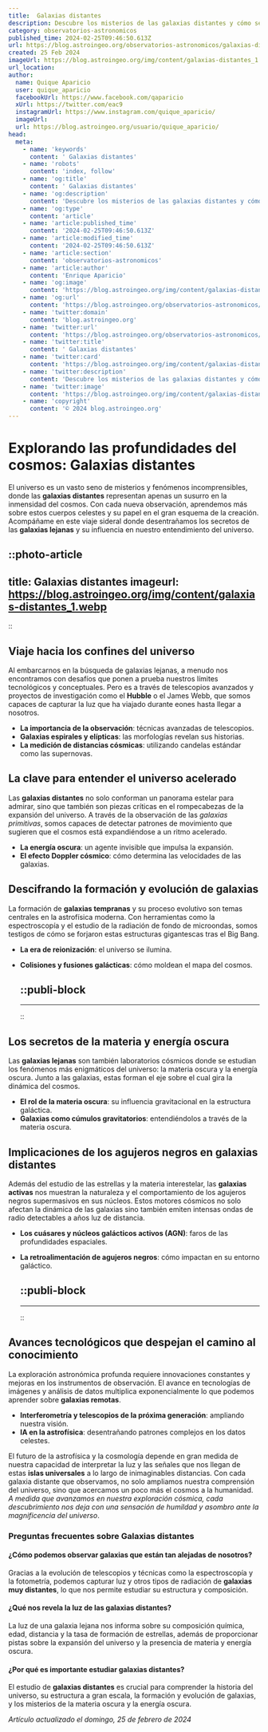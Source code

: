 ```yaml
---
title:  Galaxias distantes
description: Descubre los misterios de las galaxias distantes y cómo se relacionan con nuestro universo. Explora el cosmos y su grandeza infinita.
category: observatorios-astronomicos
published_time: 2024-02-25T09:46:50.613Z
url: https://blog.astroingeo.org/observatorios-astronomicos/galaxias-distantes
created: 25 Feb 2024
imageUrl: https://blog.astroingeo.org/img/content/galaxias-distantes_1.webp
url_location:
author:
  name: Quique Aparicio
  user: quique_aparicio
  facebookUrl: https://www.facebook.com/qaparicio
  xUrl: https://twitter.com/eac9
  instagramUrl: https://www.instagram.com/quique_aparicio/
  imageUrl: 
  url: https://blog.astroingeo.org/usuario/quique_aparicio/
head:
  meta:
    - name: 'keywords'
      content: ' Galaxias distantes'
    - name: 'robots'
      content: 'index, follow'
    - name: 'og:title'
      content: ' Galaxias distantes'
    - name: 'og:description'
      content: 'Descubre los misterios de las galaxias distantes y cómo se relacionan con nuestro universo. Explora el cosmos y su grandeza infinita.'
    - name: 'og:type'
      content: 'article'
    - name: 'article:published_time'
      content: '2024-02-25T09:46:50.613Z'
    - name: 'article:modified_time'
      content: '2024-02-25T09:46:50.613Z'
    - name: 'article:section'
      content: 'observatorios-astronomicos'
    - name: 'article:author'
      content: 'Enrique Aparicio'
    - name: 'og:image'
      content: 'https://blog.astroingeo.org/img/content/galaxias-distantes_1.webp'
    - name: 'og:url'
      content: 'https://blog.astroingeo.org/observatorios-astronomicos/galaxias-distantes'
    - name: 'twitter:domain'
      content: 'blog.astroingeo.org'
    - name: 'twitter:url'
      content: 'https://blog.astroingeo.org/observatorios-astronomicos/galaxias-distantes'
    - name: 'twitter:title'
      content: ' Galaxias distantes'
    - name: 'twitter:card'
      content: 'https://blog.astroingeo.org/img/content/galaxias-distantes_1.webp'
    - name: 'twitter:description'
      content: 'Descubre los misterios de las galaxias distantes y cómo se relacionan con nuestro universo. Explora el cosmos y su grandeza infinita.'
    - name: 'twitter:image'
      content: 'https://blog.astroingeo.org/img/content/galaxias-distantes_1.webp'
    - name: 'copyright'
      content: '© 2024 blog.astroingeo.org'
---
```

# Explorando las profundidades del cosmos: Galaxias distantes

El universo es un vasto seno de misterios y fenómenos incomprensibles, donde las **galaxias distantes** representan apenas un susurro en la inmensidad del cosmos. Con cada nueva observación, aprendemos más sobre estos cuerpos celestes y su papel en el gran esquema de la creación. Acompáñame en este viaje sideral donde desentrañamos los secretos de las **galaxias lejanas** y su influencia en nuestro entendimiento del universo.


::photo-article
---
title:  Galaxias distantes
imageurl: https://blog.astroingeo.org/img/content/galaxias-distantes_1.webp
---
::


## Viaje hacia los confines del universo

Al embarcarnos en la búsqueda de galaxias lejanas, a menudo nos encontramos con desafíos que ponen a prueba nuestros límites tecnológicos y conceptuales. Pero es a través de telescopios avanzados y proyectos de investigación como el **Hubble** o el James Webb, que somos capaces de capturar la luz que ha viajado durante eones hasta llegar a nosotros.

- **La importancia de la observación**: técnicas avanzadas de telescopios.
- **Galaxias espirales y elípticas**: las morfologías revelan sus historias.
- **La medición de distancias cósmicas**: utilizando candelas estándar como las supernovas.

## La clave para entender el universo acelerado

Las **galaxias distantes** no solo conforman un panorama estelar para admirar, sino que también son piezas críticas en el rompecabezas de la expansión del universo. A través de la observación de las *galaxias primitivas*, somos capaces de detectar patrones de movimiento que sugieren que el cosmos está expandiéndose a un ritmo acelerado.

- **La energía oscura**: un agente invisible que impulsa la expansión.
- **El efecto Doppler cósmico**: cómo determina las velocidades de las galaxias.

## Descifrando la formación y evolución de galaxias

La formación de **galaxias tempranas** y su proceso evolutivo son temas centrales en la astrofísica moderna. Con herramientas como la espectroscopía y el estudio de la radiación de fondo de microondas, somos testigos de cómo se forjaron estas estructuras gigantescas tras el Big Bang.

- **La era de reionización**: el universo se ilumina.
- **Colisiones y fusiones galácticas**: cómo moldean el mapa del cosmos.


  ::publi-block
  ---
  ---
  ::
  
  
## Los secretos de la materia y energía oscura

Las **galaxias lejanas** son también laboratorios cósmicos donde se estudian los fenómenos más enigmáticos del universo: la materia oscura y la energía oscura. Junto a las galaxias, estas forman el eje sobre el cual gira la dinámica del cosmos.

- **El rol de la materia oscura**: su influencia gravitacional en la estructura galáctica.
- **Galaxias como cúmulos gravitatorios**: entendiéndolos a través de la materia oscura.

## Implicaciones de los agujeros negros en galaxias distantes

Además del estudio de las estrellas y la materia interestelar, las **galaxias activas** nos muestran la naturaleza y el comportamiento de los agujeros negros supermasivos en sus núcleos. Estos motores cósmicos no solo afectan la dinámica de las galaxias sino también emiten intensas ondas de radio detectables a años luz de distancia.

- **Los cuásares y núcleos galácticos activos (AGN)**: faros de las profundidades espaciales.
- **La retroalimentación de agujeros negros**: cómo impactan en su entorno galáctico.


  ::publi-block
  ---
  ---
  ::
  
  
## Avances tecnológicos que despejan el camino al conocimiento

La exploración astronómica profunda requiere innovaciones constantes y mejoras en los instrumentos de observación. El avance en tecnologías de imágenes y análisis de datos multiplica exponencialmente lo que podemos aprender sobre **galaxias remotas**.

- **Interferometría y telescopios de la próxima generación**: ampliando nuestra visión.
- **IA en la astrofísica**: desentrañando patrones complejos en los datos celestes.

El futuro de la astrofísica y la cosmología depende en gran medida de nuestra capacidad de interpretar la luz y las señales que nos llegan de estas **islas universales** a lo largo de inimaginables distancias. Con cada galaxia distante que observamos, no solo ampliamos nuestra comprensión del universo, sino que acercamos un poco más el cosmos a la humanidad. *A medida que avanzamos en nuestra exploración cósmica, cada descubrimiento nos deja con una sensación de humildad y asombro ante la magnificencia del universo*.

### Preguntas frecuentes sobre Galaxias distantes

#### ¿Cómo podemos observar galaxias que están tan alejadas de nosotros?
Gracias a la evolución de telescopios y técnicas como la espectroscopía y la fotometría, podemos capturar luz y otros tipos de radiación de **galaxias muy distantes**, lo que nos permite estudiar su estructura y composición.

#### ¿Qué nos revela la luz de las galaxias distantes?
La luz de una galaxia lejana nos informa sobre su composición química, edad, distancia y la tasa de formación de estrellas, además de proporcionar pistas sobre la expansión del universo y la presencia de materia y energía oscura.

#### ¿Por qué es importante estudiar galaxias distantes?
El estudio de **galaxias distantes** es crucial para comprender la historia del universo, su estructura a gran escala, la formación y evolución de galaxias, y los misterios de la materia oscura y la energía oscura.

_Artículo actualizado el domingo, 25 de febrero de 2024_